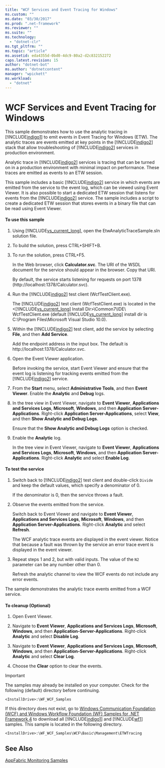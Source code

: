 ```yaml
---
title: "WCF Services and Event Tracing for Windows"
ms.custom: ""
ms.date: "03/30/2017"
ms.prod: ".net-framework"
ms.reviewer: ""
ms.suite: ""
ms.technology: 
  - "dotnet-clr"
ms.tgt_pltfrm: ""
ms.topic: "article"
ms.assetid: eda4355d-0bd0-4dc9-80a2-d2c832152272
caps.latest.revision: 15
author: "dotnet-bot"
ms.author: "dotnetcontent"
manager: "wpickett"
ms.workload: 
  - "dotnet"
---
```

# WCF Services and Event Tracing for Windows
This sample demonstrates how to use the analytic tracing in [!INCLUDE[indigo1](../../../../includes/indigo1-md.md)] to emit events in Event Tracing for Windows (ETW). The analytic traces are events emitted at key points in the [!INCLUDE[indigo2](../../../../includes/indigo2-md.md)] stack that allow troubleshooting of [!INCLUDE[indigo2](../../../../includes/indigo2-md.md)] services in production environment.  
  
 Analytic trace in [!INCLUDE[indigo2](../../../../includes/indigo2-md.md)] services is tracing that can be turned on in a production environment with minimal impact on performance. These traces are emitted as events to an ETW session.  
  
 This sample includes a basic [!INCLUDE[indigo2](../../../../includes/indigo2-md.md)] service in which events are emitted from the service to the event log, which can be viewed using Event Viewer. It is also possible to start a dedicated ETW session that listens for events from the [!INCLUDE[indigo2](../../../../includes/indigo2-md.md)] service. The sample includes a script to create a dedicated ETW session that stores events in a binary file that can be read using Event Viewer.  
  
#### To use this sample  
  
1.  Using [!INCLUDE[vs_current_long](../../../../includes/vs-current-long-md.md)], open the EtwAnalyticTraceSample.sln solution file.  
  
2.  To build the solution, press CTRL+SHIFT+B.  
  
3.  To run the solution, press CTRL+F5.  
  
     In the Web browser, click **Calculator.svc**. The URI of the WSDL document for the service should appear in the browser. Copy that URI.  
  
     By default, the service starts listening for requests on port 1378 (http://localhost:1378/Calculator.svc).  
  
4.  Run the [!INCLUDE[indigo2](../../../../includes/indigo2-md.md)] test client (WcfTestClient.exe).  
  
     The [!INCLUDE[indigo2](../../../../includes/indigo2-md.md)] test client (WcfTestClient.exe) is located in the \<[!INCLUDE[vs_current_long](../../../../includes/vs-current-long-md.md)] Install Dir>\Common7\IDE\ WcfTestClient.exe (default [!INCLUDE[vs_current_long](../../../../includes/vs-current-long-md.md)] install dir is C:\Program Files\Microsoft Visual Studio 10.0).  
  
5.  Within the [!INCLUDE[indigo2](../../../../includes/indigo2-md.md)] test client, add the service by selecting **File**, and then **Add Service**.  
  
     Add the endpoint address in the input box. The default is http://localhost:1378/Calculator.svc.  
  
6.  Open the Event Viewer application.  
  
     Before invoking the service, start Event Viewer and ensure that the event log is listening for tracking events emitted from the [!INCLUDE[indigo2](../../../../includes/indigo2-md.md)] service.  
  
7.  From the **Start** menu, select **Administrative Tools**, and then **Event Viewer**.  Enable the **Analytic** and **Debug** logs.  
  
8.  In the tree view in Event Viewer, navigate to **Event Viewer**, **Applications and Services Logs**, **Microsoft**, **Windows**, and then **Application Server-Applications**. Right-click **Application Server-Applications**, select **View**, and then **Show Analytic and Debug Logs**.  
  
     Ensure that the **Show Analytic and Debug Logs** option is checked.  
  
9. Enable the **Analytic** log.  
  
     In the tree view in Event Viewer, navigate to **Event Viewer**, **Applications and Services Logs**, **Microsoft**, **Windows**, and then **Application Server-Applications**. Right-click **Analytic** and select **Enable Log**.  
  
#### To test the service  
  
1.  Switch back to [!INCLUDE[indigo2](../../../../includes/indigo2-md.md)] test client and double-click `Divide` and keep the default values, which specify a denominator of 0.  
  
     If the denominator is 0, then the service throws a fault.  
  
2.  Observe the events emitted from the service.  
  
     Switch back to Event Viewer and navigate to **Event Viewer**, **Applications and Services Logs**, **Microsoft**, **Windows**, and then **Application Server-Applications**. Right-click **Analytic** and select **Refresh**.  
  
     The WCF analytic trace events are displayed in the event viewer. Notice that because a fault was thrown by the service an error trace event is displayed in the event viewer.  
  
3.  Repeat steps 1 and 2, but with valid inputs. The value of the `N2` parameter can be any number other than 0.  
  
     Refresh the analytic channel to view the WCF events do not include any error events.  
  
 The sample demonstrates the analytic trace events emitted from a WCF service.  
  
#### To cleanup (Optional)  
  
1.  Open Event Viewer.  
  
2.  Navigate to **Event Viewer**, **Applications and Services Logs**, **Microsoft**, **Windows**, and then **Application-Server-Applications**. Right-click **Analytic** and select **Disable Log**.  
  
3.  Navigate to **Event Viewer**, **Applications and Services Logs**, **Microsoft**, **Windows**, and then **Application-Server-Applications**. Right-click **Analytic** and select **Clear Log**.  
  
4.  Choose the **Clear** option to clear the events.  
  
> [!IMPORTANT]
>  The samples may already be installed on your computer. Check for the following (default) directory before continuing.  
>   
>  `<InstallDrive>:\WF_WCF_Samples`  
>   
>  If this directory does not exist, go to [Windows Communication Foundation (WCF) and Windows Workflow Foundation (WF) Samples for .NET Framework 4](http://go.microsoft.com/fwlink/?LinkId=150780) to download all [!INCLUDE[indigo1](../../../../includes/indigo1-md.md)] and [!INCLUDE[wf1](../../../../includes/wf1-md.md)] samples. This sample is located in the following directory.  
>   
>  `<InstallDrive>:\WF_WCF_Samples\WCF\Basic\Management\ETWTracing`  
  
## See Also  
 [AppFabric Monitoring Samples](http://go.microsoft.com/fwlink/?LinkId=193959)

